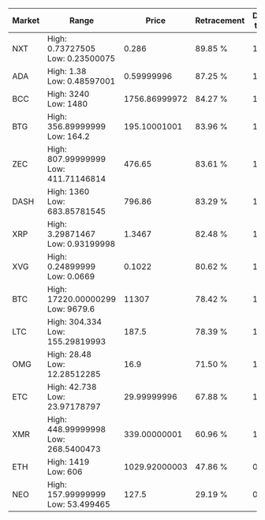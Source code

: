 | Market | Range | Price| Retracement | Doubles to 50% |
| --- | --- | --- | --- | --- |
| NXT | High: 0.73727505<br />Low: 0.23500075 | 0.286 | 89.85 % | 1.70 |
| ADA | High: 1.38<br />Low: 0.48597001 | 0.59999996 | 87.25 % | 1.55 |
| BCC | High: 3240<br />Low: 1480 | 1756.86999972 | 84.27 % | 1.34 |
| BTG | High: 356.89999999<br />Low: 164.2 | 195.10001001 | 83.96 % | 1.34 |
| ZEC | High: 807.99999999<br />Low: 411.71146814 | 476.65 | 83.61 % | 1.28 |
| DASH | High: 1360<br />Low: 683.85781545 | 796.86 | 83.29 % | 1.28 |
| XRP | High: 3.29871467<br />Low: 0.93199998 | 1.3467 | 82.48 % | 1.57 |
| XVG | High: 0.24899999<br />Low: 0.0669 | 0.1022 | 80.62 % | 1.55 |
| BTC | High: 17220.00000299<br />Low: 9679.6 | 11307 | 78.42 % | 1.19 |
| LTC | High: 304.334<br />Low: 155.29819993 | 187.5 | 78.39 % | 1.23 |
| OMG | High: 28.48<br />Low: 12.28512285 | 16.9 | 71.50 % | 1.21 |
| ETC | High: 42.738<br />Low: 23.97178797 | 29.99999996 | 67.88 % | 1.11 |
| XMR | High: 448.99999998<br />Low: 268.5400473 | 339.00000001 | 60.96 % | 1.06 |
| ETH | High: 1419<br />Low: 606 | 1029.92000003 | 47.86 % | 0.00 |
| NEO | High: 157.99999999<br />Low: 53.499465 | 127.5 | 29.19 % | 0.00 |
